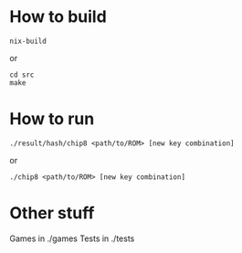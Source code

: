 # How to build
```
nix-build
```
or
```
cd src
make
```

# How to run
```
./result/hash/chip8 <path/to/ROM> [new key combination]
```
or
```
./chip8 <path/to/ROM> [new key combination]

```

# Other stuff
Games in ./games
Tests in ./tests